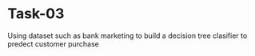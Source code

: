 # Task-03
Using dataset such as bank marketing to build a decision tree clasifier to predect customer purchase
